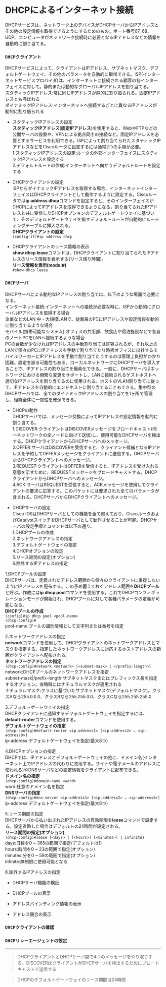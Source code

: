 # DHCPによるインターネット接続
DHCPサービスは、ネットワーク上のデバイスがDHCPサーバからIPアドレスとその他の設定情報を取得できるようにするためのもの。ポート番号67, 68、UDP、コンピュータがネットワーク接続時に必要となるIPアドレスなどの情報を自動的に割り当てる。

### `DHCPクライアント`
DHCPサービスによって、クライアントはIPアドレス、サブネットマスク、デフォルトゲートウェイ、その他のパラメータを自動的に取得できる。ISP(インターネットサービスプロバイダ)は、インターネットに接続される顧客の各インターフェイスに対して。静的または動的なグローバルIPアドレスを割り当てる。  
スタティックIPアドレス:常に同じIPアドレスが静的に割り振られる。固定IPアドレスとも呼ばれる  
ダイナミックIPアドレス:インターネットへ接続するごとに異なるIPアドレスが動的に割り振られる

- スタティックIPアドレスの設定  
**スタティックIPアドレス**(**固定IPアドレス**)を使用すると、WebやFTPなどの公開サーバの設置や、VPNによる拠点同士の接続など。固定IPアドレスを必要とするサービスを利用できる。ISPによって割り当てられたスタティックIPアドレスなどをCiscoルータに設定するには通常2つの手順が必要。</br>
1.スタティックIPアドレスの設定:ルータの外部インターフェイスにスタティックIPアドレスを設定する  
2.デフォルトルートの作成:インターネットへ向かうデフォルトルートを設定する

- DHCPクライアントの設定  
ISPからダイナミックIPアドレスを取得する場合、インターネットインターフェイスはDHCPクライアントとして動作するように設定する。Ciscoルータでは**ip address dhcp**コマンドを設定すると、そのインターフェイスがDHCPによってIPアドレスを取得できるようになる。割り当てられたIPアドレスと共に受信したDHCPオプションのデフォルトゲートウェイに基づいて、そのデフォルトゲートウェイを指すデフォルトルートが自動的にルーティングテーブルに挿入される。  
**DHCPクライアントの設定**  
`(config-if)#ip address dhcp`

- DHCPクライアントのリース情報の表示  
**show dhcp lease**コマンドは、DHCPクライアントに割り当てられたIPアドレスのリース情報を表示する(リース残り時間)。  
**リース情報を表示(mode:#)**  
`#show dhcp lease`

### `DHCPサーバ`
DHCPサーバによる動的なIPアドレスの割り当ては、以下のような場面で必要になる。  
インターネット接続:インターネットへの接続が必要な時に、ISPから動的にグローバルIPアドレスを取得する場合  
企業などのLAN:中・大規模LANで、従業員のPCにIPアドレスや設定情報を動的に割り当てるような場合  
モバイル(携帯可能なシステム):オフィスの共用部、飲食店や宿泊施設などで各自のノートPCをLANへ接続するような場合  
PCの台数が少なければIPアドレスの手動割り当ては許容されるが、それ以上のLANで個々のPCにIPアドレスを手動で割り当てたり時折オフィスに出社するモバイルワーカーにIPアドレスを手動で割り当てたりするのは管理上負担がかかり困難。設定を誤る可能性もある。ローカルネットワークにDHCPサーバを導入することで、IPアドレスの割り当てを簡素化できる。一般に、DHCPサーバはネットワークにおける頻繁な変更をサポートし、LANに接続されるゲストホストへ適切なIPアドレスを割り当てるのに使用される。ホストのVLAN割り当てに従って、IPアドレスを自動的にエンドホストに割り当てることもできる。集中型のDHCPサーバでは、全てのダイナミックIPアドレスの割り当てを1ヶ所で管理し、組織全体に一貫性を確保できる。

- DHCPの動作  
DHCPサーバでは、メッセージ交換によってIPアドレスや設定情報を動的に割り当てる。  
1.DISCOVER:クライアントはDISCOVERメッセージをブロードキャスト(同一ネットワークの全ノードに向けて送信)し、使用可能なDHCPサーバを検出する。DHCPクライアントからDHCPサーバへのメッセージ。  
2.OFFER:サーバはDISCOVERを受信すると、クライアント候補となるIPアドレスを予約してOFFERメッセージをクライアントに送信する。DHCPサーバからDHCPクライアントへのメッセージ。  
3.REQUEST:クライアントはOFFERを受信すると、IPアドレスを受け入れる意思を示すために、REQUESTメッセージをブロードキャストする。DHCPクライアントからDHCPサーバへのメッセージ。  
4.ACK:サーバはREQUESTを受信すると、ACKメッセージを使用してクライアントの要求に応答する。このパケットには要求された全てのパラメータが含まれる。DHCPサーバからDHCPクライアントへのメッセージ。

- DHCPサーバの設定  
Cisco IOSはDHCPサーバとしての機能を全て備えており、CiscoルータおよびCatalystスイッチをDHCPサーバとして動作させることが可能。DHCPサーバの設定手順とコマンドは以下の通り。  
1.DHCPプールの作成  
2.ネットワークアドレスの指定  
3.デフォルトゲートウェイの指定  
4.DHCPオプションの設定  
5.リース期間の設定(オプション)  
6.除外するIPアドレスの指定

1.DHCPプールの設定  
DHCPサーバは、定義されたアドレス範囲から個々のクライアントに重複しないようにIPアドレスを配布する。この予め蓄えておくアドレス範囲を**DHCPプール**と呼ぶ。作成には**ip dhcp pool**コマンドを使用する。これでDHCPコンフィギュレーションモードが開始され、DHCPプールに対して各種パラメータの定義が可能になる。  
**DHCPプールの作成**  
`(config)#ip dhcp pool <pool-name>`  
`(dhcp-config)#`  
pool-name:プールの識別情報として文字列または番号を指定

2.ネットワークアドレスの指定  
**network**コマンドを使用して、DHCPクライアントのネットワークアドレスとマスクを指定する。指定したネットワークアドレスに対応するホストアドレスの範囲がクライアントへ配布される。  
**ネットワークアドレスの指定**  
`(dhcp-config)#network <network> [<subnet-mask> | </prefix-length>]`  
network:DHCPプールのネットワークアドレスを指定  
subnet-mask|/prefix-length:サブネットマスクまたはプレフィックス長を指定するオプション。省略時にはナチュラルマスクが適用される  
ナチュラルマスク:クラスに基づいたサブネットマスク(デフォルトマスク)。クラスAなら255.0.0.0、クラスBなら255.255.0.0、クラスCなら255.255.255.0

3.デフォルトゲートウェイの指定  
DHCPクライアントに通知するデフォルトゲートウェイを指定するには、**default-router**コマンドを使用する。  
**デフォルトゲートウェイの指定**  
`(dhcp-config)#default-router <ip-address1> [<ip-address2> … <ip-address8>]`  
ip-address:デフォルトゲートウェイを指定(最大8つ)

4.DHCPオプションの指定  
DHCPでは、IPアドレスとデフォルトゲートウェイの他に、ドメイン名(インターネット上でIPアドレスの代わりに使用する。サイトや電子メールのアドレスに使われる)やDNSサーバなどの設定情報をクライアントに配布できる。  
**ドメイン名の指定**  
`(dhcp-config)#domain-name <word>`  
word:任意のドメイン名を指定  
**DNSサーバの指定**  
`(dhcp-config)#dns-server <ip-address1> [<ip-address2> … <ip-address8>]`  
ip-address:デフォルトゲートウェイを指定(最大8つ)

5.リース期間の指定  
DHCPサーバから払い出されたIPアドレスの有効期限を**lease**コマンドで設定する。設定省略した場合はデフォルトの24時間が設定される。  
**リース期間の指定(オプション)**  
`(dhcp-config)#lease {<days> | [<hours>] [<minutes>] | infinite}`  
days:日数を0 ~ 365の範囲で指定(デフォルトは1)  
hours:時間を0 ~ 23の範囲で指定(オプション)  
minutes:分を0 ~ 59の範囲で指定(オプション)  
infinite:無制限に使用可能となる

6.除外するIPアドレスの指定

- DHCPサーバ機能の検証

- DHCPプールの表示

- アドレスバインディング情報の表示

- アドレス競合の表示

### `DHCPクライアントの確認`

### `DHCPリレーエージェントの設定`

---
> DHCPクライアントとDHCPサーバ間で4つのメッセージをやり取りする。DISCOVERはクライアントがDHCPサーバを検出するためにブロードキャストで送信する

> DHCPのデフォルトゲートウェイのリース期間は24時間
